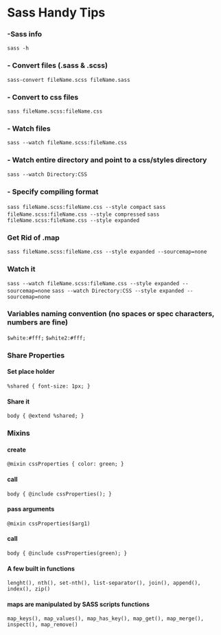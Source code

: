 # Sass Handy Tips

### -Sass info
`sass -h`
### - Convert files (.sass & .scss)
`sass-convert fileName.scss fileName.sass`

### - Convert to css files
`sass fileName.scss:fileName.css`

### - Watch files
`sass --watch fileName.scss:fileName.css`

### - Watch entire directory and point to a css/styles directory
`sass --watch Directory:CSS`

### - Specify compiling format 
`sass fileName.scss:fileName.css --style compact`
`sass fileName.scss:fileName.css --style compressed`
`sass fileName.scss:fileName.css --style expanded`

### Get Rid of .map 
`sass fileName.scss:fileName.css --style expanded --sourcemap=none`

### Watch it
`sass --watch fileName.scss:fileName.css --style expanded --sourcemap=none`
`sass --watch Directory:CSS --style expanded --sourcemap=none`

### Variables naming convention (no spaces or spec characters, numbers are fine)
`$white:#fff;`
`$white2:#fff;`

### Share Properties
#### Set place holder
``%shared {
    font-size: 1px;
}``

#### Share it
``
body {
@extend %shared;
}
``

### Mixins
#### create
`@mixin cssProperties {
color: green;
}`
#### call 
``body {
    @include cssProperties();
}
``
#### pass arguments
`@mixin cssProperties($arg1)`
#### call 
``body {
    @include cssProperties(green);
}
``

#### A few built in functions
`lenght(), nth(), set-nth(), list-separator(), join(), append(), index(), zip()`

#### maps are manipulated by SASS scripts functions
`map_keys(), map_values(), map_has_key(), map_get(), map_merge(), inspect(), map_remove()`
